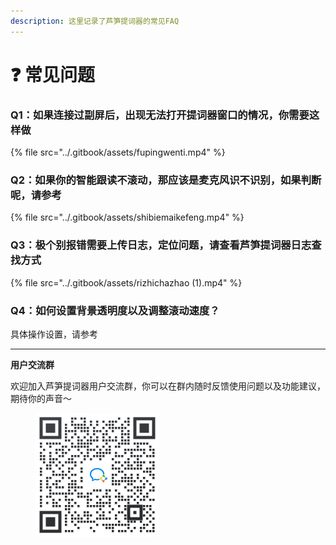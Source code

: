 ```yaml
---
description: 这里记录了芦笋提词器的常见FAQ
---
```


# ❓ 常见问题

### Q1：如果连接过副屏后，出现无法打开提词器窗口的情况，你需要这样做

{% file src="../.gitbook/assets/fupingwenti.mp4" %}

### Q2：如果你的智能跟读不滚动，那应该是麦克风识不识别，如果判断呢，请参考

{% file src="../.gitbook/assets/shibiemaikefeng.mp4" %}

### Q3：极个别报错需要上传日志，定位问题，请查看芦笋提词器日志查找方式

{% file src="../.gitbook/assets/rizhichazhao (1).mp4" %}

### Q4：如何设置背景透明度以及调整滚动速度？

具体操作设置，请参考&#x20;



***

**用户交流群**

欢迎加入芦笋提词器用户交流群，你可以在群内随时反馈使用问题以及功能建议，期待你的声音～

<figure><img src="../.gitbook/assets/quncode.png" alt="" width="198"><figcaption></figcaption></figure>
